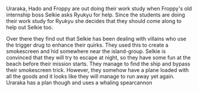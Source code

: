 Uraraka, Hado and Froppy are out doing their work study when Froppy's old internship boss Selkie asks Ryukyu for help. Since the students are doing their work study for Ryukyu she decides that they should come along to help out Selkie too. 

Over there they find out that Selkie has been dealing with villains who use the trigger drug to enhance their quirks. They used this to create a smokescreen and hid somewhere near the island-group. Selkie is convinced that they will try to escape at night, so they have some fun at the beach before their mission starts. They manage to find the ship and bypass their smokescreen trick. However, they somehow have a plane loaded with all the goods and it looks like they will manage to run away yet again. Uraraka has a plan though and uses a whaling spearcannon 
